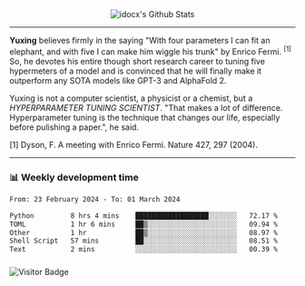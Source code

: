 <div align="center">
    <img align="center" src="https://github-readme-stats.vercel.app/api?username=idocx&show_icons=true&count_private=true&hide_border=true" alt="idocx's Github Stats"></img>
</div>

---

**Yuxing** believes firmly in the saying "With four parameters I can fit an elephant, and with five I can make him wiggle his trunk" by Enrico Fermi. <sup>[1]</sup> So, he devotes his entire though short research career to tuning five hypermeters of a model and is convinced that he will finally make it outperform any SOTA models like GPT-3 and AlphaFold 2.

Yuxing is not a computer scientist, a physicist or a chemist, but a *HYPERPARAMETER TUNING SCIENTIST*. "That makes a lot of difference. Hyperparameter tuning is the technique that changes our life, especially before pulishing a paper.", he said.

[1] Dyson, F. A meeting with Enrico Fermi. Nature 427, 297 (2004).


---

### 📊 Weekly development time
<!--START_SECTION:waka-->

```txt
From: 23 February 2024 - To: 01 March 2024

Python         8 hrs 4 mins    ██████████████████░░░░░░░   72.17 %
TOML           1 hr 6 mins     ██▒░░░░░░░░░░░░░░░░░░░░░░   09.94 %
Other          1 hr            ██▒░░░░░░░░░░░░░░░░░░░░░░   08.97 %
Shell Script   57 mins         ██░░░░░░░░░░░░░░░░░░░░░░░   08.51 %
Text           2 mins          ░░░░░░░░░░░░░░░░░░░░░░░░░   00.39 %
```

<!--END_SECTION:waka-->

### 

![Visitor Badge](https://visitor-badge.laobi.icu/badge?page_id=idocx.idocx)